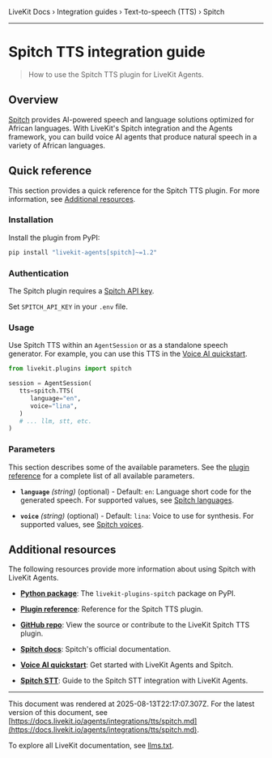 LiveKit Docs › Integration guides › Text-to-speech (TTS) › Spitch

---

# Spitch TTS integration guide

> How to use the Spitch TTS plugin for LiveKit Agents.

## Overview

[Spitch](https://spitch.app/) provides AI-powered speech and language solutions optimized for African languages. With LiveKit's Spitch integration and the Agents framework, you can build voice AI agents that produce natural speech in a variety of African languages.

## Quick reference

This section provides a quick reference for the Spitch TTS plugin. For more information, see [Additional resources](#additional-resources).

### Installation

Install the plugin from PyPI:

```bash
pip install "livekit-agents[spitch]~=1.2"

```

### Authentication

The Spitch plugin requires a [Spitch API key](https://studio.spitch.app/api/keys).

Set `SPITCH_API_KEY` in your `.env` file.

### Usage

Use Spitch TTS within an `AgentSession` or as a standalone speech generator. For example, you can use this TTS in the [Voice AI quickstart](https://docs.livekit.io/agents/start/voice-ai.md).

```python
from livekit.plugins import spitch

session = AgentSession(
   tts=spitch.TTS(
      language="en",
      voice="lina",
   )
   # ... llm, stt, etc.
)

```

### Parameters

This section describes some of the available parameters. See the [plugin reference](https://docs.livekit.io/reference/python/v1/livekit/plugins/spitch/index.html.md#livekit.plugins.spitch.TTS) for a complete list of all available parameters.

- **`language`** _(string)_ (optional) - Default: `en`: Language short code for the generated speech. For supported values, see [Spitch languages](https://docs.spitch.app/concepts/languages).

- **`voice`** _(string)_ (optional) - Default: `lina`: Voice to use for synthesis. For supported values, see [Spitch voices](https://docs.spitch.app/concepts/voices).

## Additional resources

The following resources provide more information about using Spitch with LiveKit Agents.

- **[Python package](https://pypi.org/project/livekit-plugins-spitch/)**: The `livekit-plugins-spitch` package on PyPI.

- **[Plugin reference](https://docs.livekit.io/reference/python/v1/livekit/plugins/spitch/index.html.md#livekit.plugins.spitch.TTS)**: Reference for the Spitch TTS plugin.

- **[GitHub repo](https://github.com/livekit/agents/tree/main/livekit-plugins/livekit-plugins-spitch)**: View the source or contribute to the LiveKit Spitch TTS plugin.

- **[Spitch docs](https://docs.spitch.app/)**: Spitch's official documentation.

- **[Voice AI quickstart](https://docs.livekit.io/agents/start/voice-ai.md)**: Get started with LiveKit Agents and Spitch.

- **[Spitch STT](https://docs.livekit.io/agents/integrations/stt/spitch.md)**: Guide to the Spitch STT integration with LiveKit Agents.

---

This document was rendered at 2025-08-13T22:17:07.307Z.
For the latest version of this document, see [https://docs.livekit.io/agents/integrations/tts/spitch.md](https://docs.livekit.io/agents/integrations/tts/spitch.md).

To explore all LiveKit documentation, see [llms.txt](https://docs.livekit.io/llms.txt).